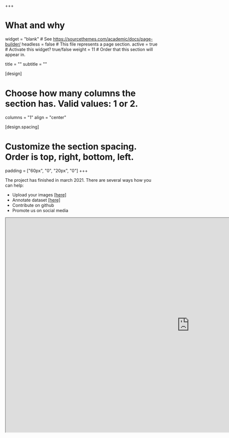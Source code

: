 +++
# What and why
widget = "blank"  # See https://sourcethemes.com/academic/docs/page-builder/
headless = false  # This file represents a page section.
active = true  # Activate this widget? true/false
weight = 11  # Order that this section will appear in.

title = ""
subtitle = ""

[design]
  # Choose how many columns the section has. Valid values: 1 or 2.
  columns = "1"
  align = "center"

[design.spacing]
  # Customize the section spacing. Order is top, right, bottom, left.
  padding = ["60px", "0", "20px", "0"]
+++

The project has finished in march 2021. There are several ways how you can help:

* Upload your images [[here]](http://tacodataset.org/upload)
* Annotate dataset [[here]](http://tacodataset.org/annotate)
* Contribute on github
* Promote us on social media


<iframe src="https://drive.google.com/file/d/1wINc1xXW72kNXy8hzmRVBT_PfN6T_Dco/preview" width="1200" height="700"></iframe>
